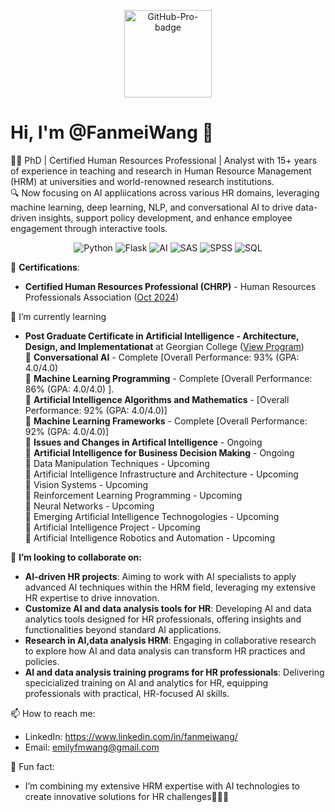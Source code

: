 <p align="center">
  <img src="https://img.shields.io/badge/GitHub-Pro-blueviolet?style=for-the-badge" alt="GitHub-Pro-badge" width="140" />
</p>


# Hi, I'm @FanmeiWang 👋
🧑‍💼 PhD | Certified Human Resources Professional | Analyst with 15+ years of experience in teaching and research in Human Resource Management (HRM) at universities and world-renowned research institutions. <br>
🔍 Now focusing on AI appliications across various HR domains, leveraging machine learning, deep learning, NLP, and conversational AI to drive data-driven insights, support policy development, and enhance employee engagement through interactive tools. <br>


<p align="center">
  <img src="https://img.shields.io/badge/Python-3776AB?style=for-the-badge&logo=python&logoColor=white" alt="Python" />
  <img src="https://img.shields.io/badge/Flask-000000?style=for-the-badge&logo=flask&logoColor=white" alt="Flask" />
  <img src="https://img.shields.io/badge/Artificial%20Intelligence-00CED1?style=for-the-badge&logo=openai&logoColor=white" alt="AI" />
  <img src="https://img.shields.io/badge/SAS-0084A3?style=for-the-badge&logo=sas&logoColor=white" alt="SAS" />
  <img src="https://img.shields.io/badge/SPSS-CC0000?style=for-the-badge&logo=ibm&logoColor=white" alt="SPSS" />
  <img src="https://img.shields.io/badge/SQL-4479A1?style=for-the-badge&logo=mysql&logoColor=white" alt="SQL" />
</p>

📜 **Certifications**: <br>
-   **Certified Human Resources Professional (CHRP)** - Human Resources Professionals Association ([Oct 2024](https://www.hrpa.ca/)) <br>

🌱 I’m currently learning <br>
 -   **Post Graduate Certificate in Artificial Intelligence - Architecture, Design, and Implementationat** at Georgian College ([View Program](https://cat.georgiancollege.ca/programs/aidi/)) <br>
 💬 **Conversational AI** - Complete [Overall Performance: 93% (GPA: 4.0/4.0) <br>
 💬 **Machine Learning Programming** - Complete [Overall Performance: 86% (GPA: 4.0/4.0) ].<br>
 💬 **Artificial Intelligence Algorithms and Mathematics** - [Overall Performance: 92% (GPA: 4.0/4.0)] <br>
 💬 **Machine Learning Frameworks** - Complete [Overall Performance: 92% (GPA: 4.0/4.0)] <br>
 💬 **Issues and Changes in Artifical Intelligence** - Ongoing <br>
 💬 **Artificial Intelligence for Business Decision Making** - Ongoing <br>
 💬 Data Manipulation Techniques - Upcoming <br>
 💬 Artificial Intelligence Infrastructure and Architecture - Upcoming <br>
 💬 Vision Systems - Upcoming <br>
 💬 Reinforcement Learning Programming - Upcoming <br>
 💬 Neural Networks - Upcoming <br>
 💬 Emerging Artificial Intelligence Technogologies - Upcoming <br>
 💬 Artificial Intelligence Project - Upcoming <br>
 💬 Artificial Intelligence Robotics and Automation - Upcoming <br>
     
 👯 **I’m looking to collaborate on:**
 - **AI-driven HR projects**: Aiming to work with AI specialists to apply advanced AI techniques within the HRM field, leveraging my extensive HR expertise to drive innovation.
 - **Customize AI and data analysis tools for HR**: Developing AI and data analytics tools designed for HR professionals, offering insights and functionalities beyond standard AI applications.
 - **Research in AI,data analysis HRM**: Engaging in collaborative research to explore how AI and data analysis can transform HR practices and policies.
 - **AI and data analysis training programs for HR professionals**: Delivering specicialized training on AI and analytics for HR, equipping professionals with practical, HR-focused AI skills.

 📫 How to reach me: <br>
 -    LinkedIn: https://www.linkedin.com/in/fanmeiwang/
 -    Email: emilyfmwang@gmail.com <br>
 
 🚀 Fun fact: <br>
 -    I’m combining my extensive HRM expertise with AI technologies to create innovative solutions for HR challenges🎉🎉🎉

